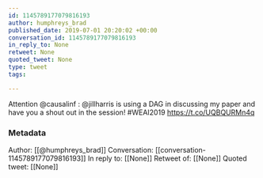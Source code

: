 ```yaml
---
id: 1145789177079816193
author: humphreys_brad
published_date: 2019-07-01 20:20:02 +00:00
conversation_id: 1145789177079816193
in_reply_to: None
retweet: None
quoted_tweet: None
type: tweet
tags:

---
```


Attention @causalinf : @jillharris is using a DAG in discussing my paper and have you a shout out in the session!  #WEAI2019 https://t.co/UQBQURMn4q

### Metadata

Author: [[@humphreys_brad]]
Conversation: [[conversation-1145789177079816193]]
In reply to: [[None]]
Retweet of: [[None]]
Quoted tweet: [[None]]
